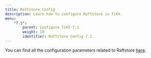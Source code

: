 ```yaml
---
title: Raftstore Config
description: Learn how to configure Raftstore in TiKV.
menu:
    "7.1":
        parent: Configure TiKV-7.1
        weight: 10
        identifier: Raftstore Config-7.1
---
```


You can find all the configuration parameters related to Raftstore [here](../tikv-configuration-file/#raftstore).

